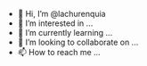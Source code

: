 - 👋 Hi, I’m @lachurenquia
- 👀 I’m interested in ...
- 🌱 I’m currently learning ...
- 💞️ I’m looking to collaborate on ...
- 📫 How to reach me ...

<!---
lachurenquia/lachurenquia is a ✨ special ✨ repository because its `README.md` (this file) appears on your GitHub profile.
You can click the Preview link to take a look at your changes.
--->
